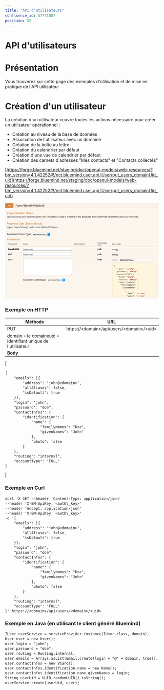 ```yaml
---
title: "API d'utilisateurs"
confluence_id: 57771887
position: 52
---
```

# API d'utilisateurs


# Présentation

Vous trouverez sur cette page des exemples d'utilisation et de mise en pratique de l'API utilisateur


# Création d'un utilisateur

La création d'un utilisateur couvre toutes les actions nécessaire pour créer un utilisateur opérationnel :

- Création au niveau de la base de données
- Association de l'utilisateur avec un domaine
- Création de la boîte au lettre 
- Création du calendrier par défaut
- Création d'une vue de calendrier par défaut
- Création des carnets d'adresses "Mes contacts" et "Contacts collectés"


[https://forge.bluemind.net/staging/doc/openui-models/web-resources/?bm_version=4.1.42252#!/net.bluemind.user.api.IUser/put_users_domainUid_uid](https://forge.bluemind.net/staging/doc/openui-models/web-resources/?bm_version=4.1.42252#!/net.bluemind.user.api.IUser/put_users_domainUid_uid)

![](../../attachments/57771887/57771889.png)

### Exemple en HTTP


| Méthode | URL |
| --- | --- |
| PUT | https://&lt;domain>/api/users/&lt;domain>/&lt;uid> |
| domain = le domaineuid = identifiant unique de l'utilisateur |
| **Body** |
| 

```
{
	"emails": [{
		"address": "john@<domain>",
		"allAliases": false,
		"isDefault": true
	}],
	"login": "john",
	"password": "doe",
	"contactInfos": {
		"identification": {
			"name": {
				"familyNames": "Doe",
				"givenNames": "John"
			},
			"photo": false
		}
	},
	"routing": "internal",
	"accountType": "FULL"
}
```

 |


### Exemple en Curl


```
curl -X GET --header 'Content-Type: application/json' 
--header 'X-BM-ApiKey: <auth\_key>' 
--header 'Accept: application/json' 
--header 'X-BM-ApiKey: <auth\_key>' 
-d '{
	"emails": [{
		"address": "john@<domain>",
		"allAliases": false,
		"isDefault": true
	}],
	"login": "john",
	"password": "doe",
	"contactInfos": {
		"identification": {
			"name": {
				"familyNames": "Doe",
				"givenNames": "John"
			},
			"photo": false
		}
	},
	"routing": "internal",
	"accountType": "FULL"
}' https://<domain>/api/users/<domain>/<uid>
```


### Exemple en Java (en utilisant le client généré Bluemind)


```
IUser userService = serviceProvider.instance(IUser.class, domain); 
User user = new User();
user.login = "john";
user.password = "doe";
user.routing = Routing.internal;
user.emails = Arrays.asList(Email.create(login + "@" + domain, true));
user.contactInfos = new VCard();
user.contactInfos.identification.name = new Name();
user.contactInfos.identification.name.givenNames = login;
String userUid = UUID.randomUUID().toString();
userService.create(userUid, user);
```


